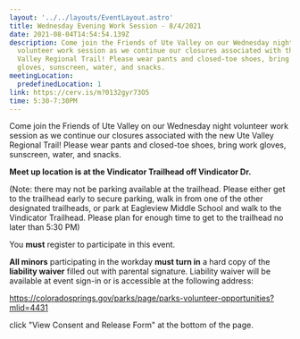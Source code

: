 ```yaml
---
layout: '../../layouts/EventLayout.astro'
title: Wednesday Evening Work Session - 8/4/2021
date: 2021-08-04T14:54:54.139Z
description: Come join the Friends of Ute Valley on our Wednesday night
  volunteer work session as we continue our closures associated with the new Ute
  Valley Regional Trail! Please wear pants and closed-toe shoes, bring work
  gloves, sunscreen, water, and snacks.
meetingLocation:
  predefinedLocation: 1
link: https://cerv.is/m?0132gyr73O5
time: 5:30-7:30PM
---
```


Come join the Friends of Ute Valley on our Wednesday night volunteer work session as we continue our closures associated with the new Ute Valley Regional Trail! Please wear pants and closed-toe shoes, bring work gloves, sunscreen, water, and snacks.

**Meet up location is at the Vindicator Trailhead off Vindicator Dr.**

(Note: there may not be parking available at the trailhead. Please either get to the trailhead early to secure parking, walk in from one of the other designated trailheads, or park at Eagleview Middle School and walk to the Vindicator Trailhead. Please plan for enough time to get to the trailhead no later than 5:30 PM)

You **must** register to participate in this event.

**All minors** participating in the workday **must turn in** a hard copy of the **liability waiver** filled out with parental signature. Liability waiver will be available at event sign-in or is accessible at the following address:

<https://coloradosprings.gov/parks/page/parks-volunteer-opportunities?mlid=4431>

click "View Consent and Release Form" at the bottom of the page.

